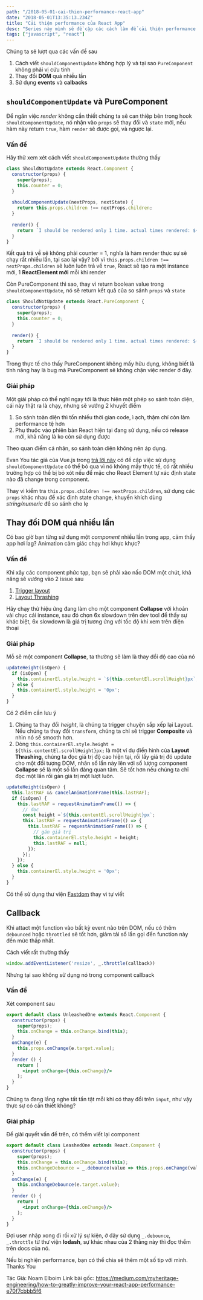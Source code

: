 ```yaml
---
path: "/2018-05-01-cai-thien-performance-react-app"
date: "2018-05-01T13:35:13.234Z"
title: "Cải thiện performance của React App"
desc: "Series này mình sẽ đề cập các cách làm để cải thiện performance của React App"
tags: ["javascript", "react"]
---
```


Chúng ta sẽ lượt qua các vấn đề sau

1. Cách viết `shouldComponentUpdate` không hợp lý và tại sao `PureComponent` không phải vị cứu tinh
2. Thay đổi **DOM** quá nhiều lần
3. Sử dụng **events** và **calbacks**

## `shouldComponentUpdate` và PureComponent

Để ngăn việc *render* không cần thiết chúng ta sẽ can thiệp bên trong hook `shouldComponentUpdate`, nó nhận vào `props` sẽ thay đổi và `state` mới, nếu hàm này return `true`, hàm `render` sẽ được gọi, và ngược lại.


### Vấn đề

Hãy thử xem xét cách viết `shouldComponentUpdate` thường thấy 

```jsx
class ShouldNotUpdate extends React.Component {
  constructor(props) {
    super(props);
    this.counter = 0;
  }
  
  shouldComponentUpdate(nextProps, nextState) {
    return this.props.children !== nextProps.children;    
  }
  
  render() {
    return `I should be rendered only 1 time. actual times rendered: ${++this.counter}`;
  }
}
```

Kết quả trả về sẽ không phải counter = 1, nghĩa là hàm render thực sự sẽ chạy rất nhiều lần, tại sao lại vậy? bởi vì `this.props.children !== nextProps.children` sẽ luôn luôn trả về `true`, React sẽ tạo ra một instance mới, 1 **ReactElement mới** mỗi khi render

Còn PureComponent thì sao, thay vì return boolean value trong `shouldComponentUpdate`, nó sẽ return kết quả của so sánh `props` và `state`

```jsx
class ShouldNotUpdate extends React.PureComponent {
  constructor(props) {
    super(props);
    this.counter = 0;
  }
  
  render() {
    return `I should be rendered only 1 time. actual times rendered: ${++this.counter}`;
  }
}
```

Trong thực tế cho thấy PureComponent không mấy hữu dụng, không biết là tính năng hay là bug mà PureComponent sẽ không chặn việc render ở đây.

### Giải pháp

Một giải pháp có thể nghĩ ngay tới là thực hiện một phép so sánh toàn diện, cái này thật ra là chạy, nhưng sẽ vướng 2 khuyết điểm

1. So sánh toàn diện thì tốn nhiều thời gian code, ì ạch, thậm chí còn làm performance tệ hơn
2. Phụ thuộc vào phiên bản React hiện tại đang sử dụng, nếu có release mới, khả năng là ko còn sử dụng được

Theo quan điểm cá nhân, so sánh toàn diện không nên áp dụng.

Evan You tác giả của Vue.js trong [trả lời này](https://github.com/vuejs/vue/issues/4255#issuecomment-274143903) có đề cập việc sử dụng `shouldComponentUpdate` có thể bỏ qua vì nó không mấy thực tế, có rất nhiều trường hợp có thể bị bỏ xót nếu để mặc cho React Element tự xác định state nào đã change trong component.

Thay vì kiểm tra `this.props.children !== nextProps.children`, sử dụng các `props` khác nhau để xác định state change, khuyến khích dùng *string/numeric* để so sánh cho lẹ


## Thay đổi DOM quá nhiều lần

Có bao giờ bạn từng sử dụng một *component* nhiều lần trong app, cảm thấy app hơi lag? Animation cảm giác chạy hơi khực khực?

### Vấn đề

Khi xây các component phức tạp, bạn sẽ phải xào nấo DOM một chút, khả năng sẽ vướng vào 2 issue sau

1. [Trigger layout](https://developers.google.com/web/fundamentals/performance/rendering/avoid-large-complex-layouts-and-layout-thrashing)
2. [Layout Thrashing](https://developers.google.com/web/fundamentals/performance/rendering/avoid-large-complex-layouts-and-layout-thrashing#avoid_layout_thrashing)

Hãy chạy thử hiệu ứng đang làm cho một component **Collapse** với khoản vài chục cái instance, sau đó chọn 6x slowdown trên dev tool để thấy sự khác biệt, 6x slowdown là giá trị tương ứng với tốc độ khi xem trên điện thoại

[](https://cdn-images-1.medium.com/max/800/1*2xOju9iTPGs22U0joILHmQ.png)

### Giải pháp

Mỗ sẽ một component **Collapse**, ta thường sẽ làm là thay đổi độ cao của nó

```jsx
updateHeight(isOpen) {
  if (isOpen) {
    this.containerEl.style.height = `${this.contentEl.scrollHeight}px`;
  } else {
    this.containerEl.style.height = '0px';
  }
}
```

Có 2 điểm cần lưu ý

1. Chúng ta thay đổi *height*, là chúng ta trigger chuyện sắp xếp lại Layout. Nếu chúng ta thay đổi `transform`, chúng ta chỉ sẽ trigger **Composite** và nhìn nó sẽ smooth hơn.
2. Dòng `this.containerEl.style.height = ${this.contentEl.scrollHeight}px;` là một ví dụ điển hình của **Layout Thrashing**, chúng ta đọc giá trị độ cao hiện tại, rồi lấy giá trị đó update cho một đối tượng DOM, nhân số lần này lên với số lượng component **Collapse** sẽ là một số lần đáng quan tâm. Sẽ tốt hơn nếu chúng ta chỉ đọc một lần rồi gán giá trị một lượt luôn.


```jsx
updateHeight(isOpen) {
  this.lastRAF && cancelAnimationFrame(this.lastRAF);
  if (isOpen) {
    this.lastRAF = requestAnimationFrame(() => {
      // đọc
      const height =`${this.contentEl.scrollHeight}px`;
      this.lastRAF = requestAnimationFrame(() => {
        this.lastRAF = requestAnimationFrame(() => {
          // gán giá trị
          this.containerEl.style.height = height;
          this.lastRAF = null;
        });
      });
    });
  } else {
    this.containerEl.style.height = '0px';
  }
}
```

Có thể sử dụng thư viện [Fastdom](https://github.com/wilsonpage/fastdom) thay vì tự viết

## Callback

Khi attact một function vào bất kỳ event nào trên DOM, nếu có thêm `debounced` hoặc `throttled` sẽ tốt hơn, giảm tải số lần gọi đến function này đến mức thấp nhất.

Cách viết rất thường thấy

```js
window.addEventListener('resize', _.throttle(callback))
```

Nhưng tại sao không sử dụng nó trong component callback

### Vấn đề

Xét component sau

```jsx
export default class UnleashedOne extends React.Component {
  constructor(props) {
    super(props);
    this.onChange = this.onChange.bind(this);
  }
  onChange(e) {
    this.props.onChange(e.target.value);
  }
  render () {
    return (
      <input onChange={this.onChange}/>
    );
  }
}
```

Chúng ta đang lắng nghe tất tần tật mỗi khi có thay đổi trên `input`, như vậy thực sự có cần thiết không?

### Giải pháp

Để giải quyết vấn đề trên, có thểm viết lại component

```jsx
export default class LeashedOne extends React.Component {
  constructor(props) {
    super(props);
    this.onChange = this.onChange.bind(this);
    this.onChangeDebounce = _.debounce(value => this.props.onChange(value), 300);
  }
  onChange(e) {
    this.onChangeDebounce(e.target.value);
  }
  render () {
    return (
      <input onChange={this.onChange}/>
    );
  }
}
```

Đợi user nhập xong đi rồi xử lý sự kiện, ở đây sử dụng `_.debounce`, `_.throttle` từ thư viện **lodash**, sự khác nhau của 2 thằng này thì đọc thểm trên docs của nó.

Nếu bị nghiện performance, bạn có thể chia sẽ thêm một số tip với mình. Thanks You

Tác Giả: Noam Elboim
Link bài gốc: https://medium.com/myheritage-engineering/how-to-greatly-improve-your-react-app-performance-e70f7cbbb5f6